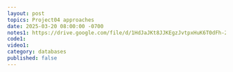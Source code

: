 ```yaml
---
layout: post
topics: Project04 approaches
date: 2025-03-20 08:00:00 -0700
notes1: https://drive.google.com/file/d/1HdJaJKt8JJKEgzJvtpxHuK6T0dFh-2CQ/view?usp=drive_link
code1: 
video1: 
category: databases
published: false
---
```

